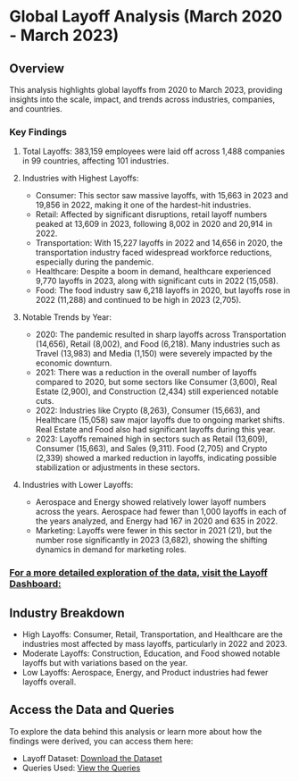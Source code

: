 # Global Layoff Analysis (March 2020 - March 2023)
## Overview
This analysis highlights global layoffs from 2020 to March 2023, providing insights into the scale, impact, and trends across industries, companies, and countries.
### Key Findings
   
   1. Total Layoffs: 383,159 employees were laid off across 1,488 companies in 99 countries, affecting 101 industries.
      
   2. Industries with Highest Layoffs:


       * Consumer: This sector saw massive layoffs, with 15,663 in 2023 and 19,856 in 2022, making it one of the hardest-hit industries.
      * Retail: Affected by significant disruptions, retail layoff numbers peaked at 13,609 in 2023, following 8,002 in 2020 and 20,914 in 2022.
      * Transportation: With 15,227 layoffs in 2022 and 14,656 in 2020, the transportation industry faced widespread workforce reductions, especially during the pandemic.
      * Healthcare: Despite a boom in demand, healthcare experienced 9,770 layoffs in 2023, along with significant cuts in 2022 (15,058).
      * Food: The food industry saw 6,218 layoffs in 2020, but layoffs rose in 2022 (11,288) and continued to be high in 2023 (2,705).
        
   4. Notable Trends by Year:
      

      * 2020: The pandemic resulted in sharp layoffs across Transportation (14,656), Retail (8,002), and Food (6,218). Many industries such as Travel (13,983) and Media (1,150) were severely impacted by the economic downturn.
      * 2021: There was a reduction in the overall number of layoffs compared to 2020, but some sectors like Consumer (3,600), Real Estate (2,900), and Construction (2,434) still experienced notable cuts.
      * 2022: Industries like Crypto (8,263), Consumer (15,663), and Healthcare (15,058) saw major layoffs due to ongoing market shifts. Real Estate and Food also had significant layoffs during this year.
      * 2023: Layoffs remained high in sectors such as Retail (13,609), Consumer (15,663), and Sales (9,311). Food (2,705) and Crypto (2,339) showed a marked reduction in layoffs, indicating possible stabilization or adjustments in these sectors.

   6. Industries with Lower Layoffs:


       * Aerospace and Energy showed relatively lower layoff numbers across the years. Aerospace had fewer than 1,000 layoffs in each of the years analyzed, and Energy had 167 in 2020 and 635 in 2022.
      * Marketing: Layoffs were fewer in this sector in 2021 (21), but the number rose significantly in 2023 (3,682), showing the shifting dynamics in demand for marketing roles.

### [For a more detailed exploration of the data, visit the Layoff Dashboard:](https://app.powerbi.com/view?r=eyJrIjoiMTQ1N2FjOTAtZWJlNS00ODQzLTgzMzEtOWNiNDBhZDgyMTFlIiwidCI6IjBmNmY2NGI0LTgwNDEtNGU0MC1iYTEyLWRkYjRkN2QyNWM5ZSJ9)

## Industry Breakdown
   * High Layoffs: Consumer, Retail, Transportation, and Healthcare are the industries most affected by mass layoffs, particularly in 2022 and 2023.
   * Moderate Layoffs: Construction, Education, and Food showed notable layoffs but with variations based on the year.
   * Low Layoffs: Aerospace, Energy, and Product industries had fewer layoffs overall.
## Access the Data and Queries
   
   To explore the data behind this analysis or learn more about how the findings were derived, you can access them here:
      
   * Layoff Dataset: [Download the Dataset](https://github.com/rohithmx11/PortfolioProjects/tree/main/dataset)
   * Queries Used: [View the Queries](https://github.com/rohithmx11/PortfolioProjects/tree/main/SQL%20Queries)
     
